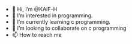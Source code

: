 - 👋 Hi, I’m @KAIF-H
- 👀 I’m interested in programming.
- 🌱 I’m currently learning c programming.
- 💞️ I’m looking to collaborate on c programming 
- 📫 How to reach me 

<!---
KAIF-H/KAIF-H is a ✨ special ✨ repository because its `README.md` (this file) appears on your GitHub profile.
You can click the Preview link to take a look at your changes.
--->
